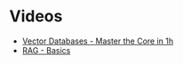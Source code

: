 # Videos
* [Vector Databases - Master the Core in 1h](https://youtu.be/jbLa0KBW-jY?si=xQfezY2zgcEJ-IDT)
* [RAG - Basics](https://www.youtube.com/watch?v=vdLquGgg28A)

